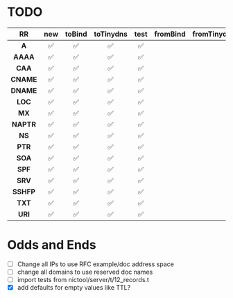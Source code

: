 # TODO

| **RR**    | **new**            | **toBind**         | **toTinydns**      | **test**           | **fromBind** | **fromTinydns** | getRFCs |
|:---------:| :----------------: | :----------------: | :----------------: | :----------------: | ------------ | --------------- | :-----: |
| **A**     | :white_check_mark: | :white_check_mark: | :white_check_mark: | :white_check_mark: |       |      | :white_check_mark: |
| **AAAA**  | :white_check_mark: | :white_check_mark: | :white_check_mark: | :white_check_mark: |       |      | :white_check_mark: |
| **CAA**   | :white_check_mark: | :white_check_mark: | :white_check_mark: | :white_check_mark: |       |      | :white_check_mark: |
| **CNAME** | :white_check_mark: | :white_check_mark: | :white_check_mark: | :white_check_mark: |       |      | :white_check_mark: |
| **DNAME** | :white_check_mark: | :white_check_mark: | :white_check_mark: | :white_check_mark: |       |      | :white_check_mark: |
| **LOC**   | :white_check_mark: | :white_check_mark: | :white_check_mark: | :white_check_mark: |       |      | :white_check_mark: |
| **MX**    | :white_check_mark: | :white_check_mark: | :white_check_mark: | :white_check_mark: |       |      | :white_check_mark: |
| **NAPTR** | :white_check_mark: | :white_check_mark: | :white_check_mark: | :white_check_mark: |       |      | :white_check_mark: |
| **NS**    | :white_check_mark: | :white_check_mark: | :white_check_mark: | :white_check_mark: |       |      | :white_check_mark: |
| **PTR**   | :white_check_mark: | :white_check_mark: | :white_check_mark: | :white_check_mark: |       |      | :white_check_mark: |
| **SOA**   | :white_check_mark: | :white_check_mark: | :white_check_mark: | :white_check_mark: |       |      | :white_check_mark: |
| **SPF**   | :white_check_mark: | :white_check_mark: | :white_check_mark: | :white_check_mark: |       |      | :white_check_mark: |
| **SRV**   | :white_check_mark: | :white_check_mark: | :white_check_mark: | :white_check_mark: |       |      | :white_check_mark: |
| **SSHFP** | :white_check_mark: | :white_check_mark: | :white_check_mark: | :white_check_mark: |       |      | :white_check_mark: |
| **TXT**   | :white_check_mark: | :white_check_mark: | :white_check_mark: | :white_check_mark: |       |      | :white_check_mark: |
| **URI**   | :white_check_mark: | :white_check_mark: | :white_check_mark: | :white_check_mark: |       |      | :white_check_mark: |


# Odds and Ends

- [ ] Change all IPs to use RFC example/doc address space
- [ ] change all domains to use reserved doc names
- [ ] import tests from nictool/server/t/12_records.t
- [x] add defaults for empty values like TTL?
